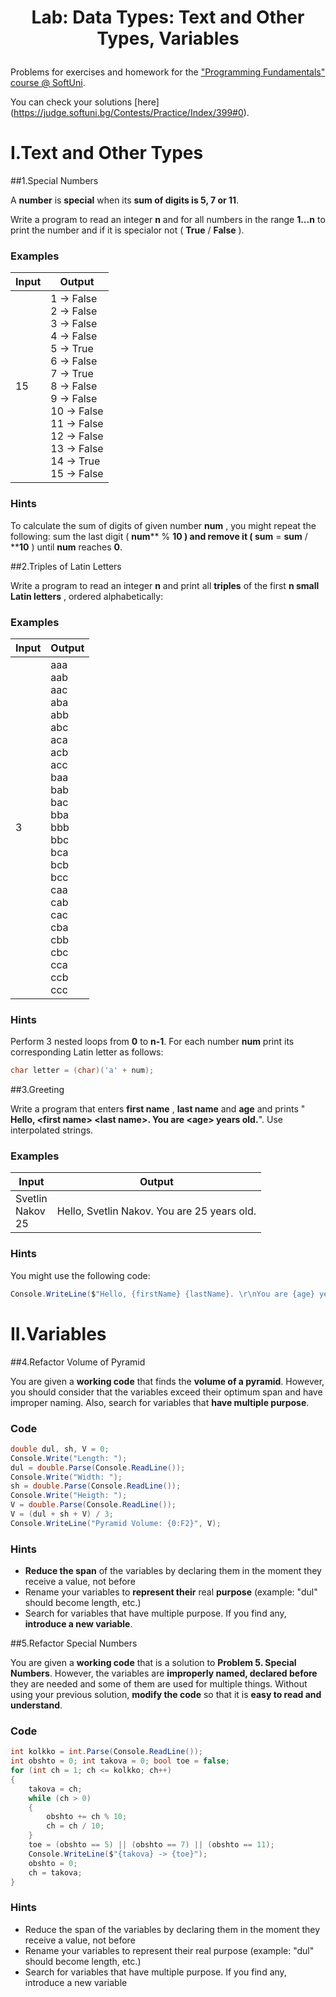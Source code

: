 # <p align="center"> Lab: Data Types: Text and Other Types, Variables <p>

Problems for exercises and homework for the [&quot;Programming Fundamentals&quot; course @ SoftUni](https://softuni.bg/courses/programming-fundamentals).

You can check your solutions [here] (https://judge.softuni.bg/Contests/Practice/Index/399#0).

# I.Text and Other Types

##1.Special Numbers

A **number** is **special** when its **sum of digits is 5, 7 or 11**.

Write a program to read an integer **n** and for all numbers in the range **1…n** to print the number and if it is specialor not ( **True** / **False** ).

### Examples

| **Input** | **Output** |
| --- | --- |
| 15 | 1 -&gt; False <br/>2 -&gt; False <br/>3 -&gt; False <br/>4 -&gt; False <br/>5 -&gt; True <br/>6 -&gt; False <br/>7 -&gt; True <br/>8 -&gt; False <br/>9 -&gt; False <br/>10 -&gt; False <br/>11 -&gt; False <br/>12 -&gt; False <br/>13 -&gt; False <br/>14 -&gt; True <br/> 15 -&gt; False |

### Hints

To calculate the sum of digits of given number **num** , you might repeat the following: sum the last digit ( **num**** % ****10** ) and remove it ( **sum**** = ****sum**** / ****10** ) until **num** reaches **0**.

##2.Triples of Latin Letters

Write a program to read an integer **n** and print all **triples** of the first **n small Latin letters** , ordered alphabetically:

### Examples

| **Input** | **Output** |
| --- | --- |
| 3 | aaa <br/> aab<br/>aac<br/>aba<br/>abb<br/>abc<br/>aca<br/>acb<br/>acc<br/>baa<br/>bab<br/>bac<br/>bba <br/> bbb <br/> bbc <br/>bca <br/> bcb <br/>bcc<br/> caa<br/> cab<br/>cac<br/> cba<br/>cbb<br/>cbc <br/>cca<br/> ccb<br/> ccc |

### Hints

Perform 3 nested loops from **0** to **n-1**. For each number **num** print its corresponding Latin letter as follows:

```C#
char letter = (char)('a' + num);
```

##3.Greeting

Write a program that enters **first name** , **last name** and **age** and prints &quot; **Hello, &lt;first name&gt; &lt;last name&gt;. You are &lt;age&gt; years old.**&quot;. Use interpolated strings.

### Examples


| **Input** | **Output** |
| --- | --- |
| Svetlin<br/> Nakov <br/> 25 <br/>|Hello, Svetlin Nakov. You are 25 years old. 


### Hints

You might use the following code:

```C#
Console.WriteLine($"Hello, {firstName} {lastName}. \r\nYou are {age} years old.");
```

# II.Variables

##4.Refactor Volume of Pyramid

You are given a **working code** that finds the **volume of a pyramid**. However, you should consider that the variables exceed their optimum span and have improper naming. Also, search for variables that **have multiple purpose**.

### Code

```C#
double dul, sh, V = 0;
Console.Write("Length: ");
dul = double.Parse(Console.ReadLine());
Console.Write("Width: ");
sh = double.Parse(Console.ReadLine());
Console.Write("Heigth: ");
V = double.Parse(Console.ReadLine());
V = (dul + sh + V) / 3;
Console.WriteLine("Pyramid Volume: {0:F2}", V);
```
### Hints

- **Reduce the span** of the variables by declaring them in the moment they receive a value, not before
- Rename your variables to **represent their** real **purpose** (example: &quot;dul&quot; should become length, etc.)
- Search for variables that have multiple purpose. If you find any, **introduce a new variable**.

##5.Refactor Special Numbers

You are given a **working code** that is a solution to **Problem 5. Special Numbers**. However, the variables are **improperly named, declared before** they are needed and some of them are used for multiple things. Without using your previous solution, **modify the code** so that it is **easy to read and understand**.

### Code
```C#
int kolkko = int.Parse(Console.ReadLine());
int obshto = 0; int takova = 0; bool toe = false;
for (int ch = 1; ch <= kolkko; ch++)
{
    takova = ch;
    while (ch > 0)
    {
        obshto += ch % 10;
        ch = ch / 10;
    }
    toe = (obshto == 5) || (obshto == 7) || (obshto == 11);
    Console.WriteLine($"{takova} -> {toe}");
    obshto = 0;
    ch = takova;
}
```
### Hints

- Reduce the span of the variables by declaring them in the moment they receive a value, not before
- Rename your variables to represent their real purpose (example: &quot;dul&quot; should become length, etc.)
- Search for variables that have multiple purpose. If you find any, introduce a new variable